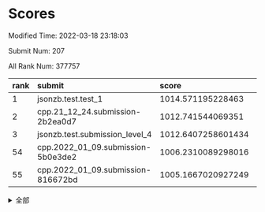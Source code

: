 # Scores

Modified Time: 2022-03-18 23:18:03

Submit Num: 207

All Rank Num: 377757

| rank |               submit               |       score        |       sigma        | pk_num |
| :--- | :--------------------------------- | :----------------- | :----------------- | :----- |
| 1    | jsonzb.test.test_1                 | 1014.571195228463  | 0.8395746135840008 | 7297   |
| 2    | cpp.21_12_24.submission-2b2ea0d7   | 1012.741544069351  | 0.8034741123100893 | 7301   |
| 3    | jsonzb.test.submission_level_4     | 1012.6407258601434 | 0.790772183233625  | 7304   |
| 54   | cpp.2022_01_09.submission-5b0e3de2 | 1006.2310089298016 | 0.7183827438784214 | 7295   |
| 55   | cpp.2022_01_09.submission-816672bd | 1005.1667020927249 | 0.7264451934754325 | 7298   |


<details>
<summary>全部</summary>

| rank |                 submit                 |       score        |       sigma        | pk_num |
| :--- | :------------------------------------- | :----------------- | :----------------- | :----- |
| 1    | jsonzb.test.test_1                     | 1014.571195228463  | 0.8395746135840008 | 7297   |
| 2    | cpp.21_12_24.submission-2b2ea0d7       | 1012.741544069351  | 0.8034741123100893 | 7301   |
| 3    | jsonzb.test.submission_level_4         | 1012.6407258601434 | 0.790772183233625  | 7304   |
| 4    | gobigger.level_3.submission_level_3_36 | 1011.8888855288707 | 0.781840723483337  | 7300   |
| 5    | gobigger.level_3.submission_level_3_24 | 1011.7987207792323 | 0.749705537274376  | 7306   |
| 6    | gobigger.level_3.submission_level_3_14 | 1011.4008436079037 | 0.7695496256764651 | 7298   |
| 7    | gobigger.level_3.submission_level_3_33 | 1011.1042754904653 | 0.7575430645936502 | 7304   |
| 8    | gobigger.level_3.submission_level_3_18 | 1010.8234347231353 | 0.7408511786852591 | 7298   |
| 9    | gobigger.level_3.submission_level_3_25 | 1010.7380631709093 | 0.7802224510903465 | 7298   |
| 10   | gobigger.level_3.submission_level_3_37 | 1010.7220191372837 | 0.7569066228327391 | 7296   |
| 11   | gobigger.level_3.submission_level_3_38 | 1010.6904377512893 | 0.7509112265608047 | 7294   |
| 12   | gobigger.level_3.submission_level_3_7  | 1010.6879805145514 | 0.7734193005406073 | 7301   |
| 13   | gobigger.level_3.submission_level_3_16 | 1010.687732288352  | 0.7655562998320504 | 7302   |
| 14   | gobigger.level_3.submission_level_3_44 | 1010.6134055152505 | 0.7874462959006414 | 7301   |
| 15   | gobigger.level_3.submission_level_3_11 | 1010.6032524835496 | 0.7699240497100132 | 7298   |
| 16   | gobigger.level_3.submission_level_3_21 | 1010.4792176391389 | 0.7615272218538467 | 7308   |
| 17   | gobigger.level_3.submission_level_3_28 | 1010.473999876043  | 0.7803739690271096 | 7297   |
| 18   | gobigger.level_3.submission_level_3_46 | 1010.4234407413052 | 0.7676093514555492 | 7299   |
| 19   | gobigger.level_3.submission_level_3_5  | 1010.3421430847972 | 0.7489469897538771 | 7297   |
| 20   | gobigger.level_3.submission_level_3_3  | 1010.3113086234459 | 0.7592673870576142 | 7299   |
| 21   | gobigger.level_3.submission_level_3_43 | 1010.2871308892959 | 0.7672546272831696 | 7299   |
| 22   | gobigger.level_3.submission_level_3_47 | 1010.2864670551056 | 0.7558145832799257 | 7296   |
| 23   | gobigger.level_3.submission_level_3_42 | 1010.2610438518532 | 0.7685625991710697 | 7302   |
| 24   | gobigger.level_3.submission_level_3_17 | 1010.2544212039539 | 0.7588779902754909 | 7295   |
| 25   | gobigger.level_3.submission_level_3_35 | 1010.1403508108187 | 0.7440022099354232 | 7305   |
| 26   | gobigger.level_3.submission_level_3_40 | 1010.1311928675373 | 0.7644922314425701 | 7304   |
| 27   | gobigger.level_3.submission_level_3_10 | 1010.0992898220123 | 0.7701683260290983 | 7302   |
| 28   | gobigger.level_3.submission_level_3_0  | 1010.0809398467686 | 0.7314925337415383 | 7305   |
| 29   | gobigger.level_3.submission_level_3_32 | 1010.0738884954291 | 0.7538783865670936 | 7302   |
| 30   | gobigger.level_3.submission_level_3_6  | 1010.0300926393816 | 0.755162112154802  | 7301   |
| 31   | gobigger.level_3.submission_level_3_9  | 1009.9313205042511 | 0.7779532766404995 | 7290   |
| 32   | gobigger.level_3.submission_level_3_27 | 1009.928307962095  | 0.749652048731852  | 7302   |
| 33   | gobigger.level_3.submission_level_3_26 | 1009.8933394166971 | 0.7549199160247805 | 7298   |
| 34   | gobigger.level_3.submission_level_3_49 | 1009.8331052891518 | 0.7501001552707545 | 7301   |
| 35   | gobigger.level_3.submission_level_3_13 | 1009.7579044895269 | 0.751065991787259  | 7302   |
| 36   | gobigger.level_3.submission_level_3_22 | 1009.6780659692081 | 0.751814647702199  | 7298   |
| 37   | gobigger.level_3.submission_level_3_20 | 1009.6487515100887 | 0.7628973380809065 | 7301   |
| 38   | gobigger.level_3.submission_level_3_8  | 1009.6347121438837 | 0.7378203080465564 | 7302   |
| 39   | gobigger.level_3.submission_level_3_45 | 1009.5664836232656 | 0.7571196216782544 | 7298   |
| 40   | gobigger.level_3.submission_level_3_12 | 1009.5118631103509 | 0.7588250093382808 | 7301   |
| 41   | gobigger.level_3.submission_level_3_39 | 1009.509874860748  | 0.7649925005057714 | 7303   |
| 42   | gobigger.level_3.submission_level_3_2  | 1009.4478721938705 | 0.7522460604272544 | 7301   |
| 43   | gobigger.level_3.submission_level_3_41 | 1009.4430617565151 | 0.7376477773953499 | 7299   |
| 44   | gobigger.level_3.submission_level_3_34 | 1009.4117168728009 | 0.7578437485781608 | 7301   |
| 45   | gobigger.level_3.submission_level_3_29 | 1009.3971618910672 | 0.76316975250049   | 7304   |
| 46   | gobigger.level_3.submission_level_3_4  | 1009.3812196939091 | 0.7681738496258552 | 7296   |
| 47   | gobigger.level_3.submission_level_3_23 | 1009.3635868995995 | 0.7536124167909226 | 7297   |
| 48   | gobigger.level_3.submission_level_3_30 | 1009.3062665971705 | 0.7377309502563332 | 7296   |
| 49   | gobigger.level_3.submission_level_3_19 | 1009.2869692754075 | 0.7492187236618593 | 7298   |
| 50   | gobigger.level_3.submission_level_3_31 | 1009.0993104244683 | 0.7468016314678698 | 7296   |
| 51   | gobigger.level_3.submission_level_3_15 | 1009.0643408235387 | 0.748601449387335  | 7299   |
| 52   | gobigger.level_3.submission_level_3_1  | 1008.7130970153031 | 0.757385734130381  | 7298   |
| 53   | gobigger.level_3.submission_level_3_48 | 1008.2158261613462 | 0.7446523775921674 | 7296   |
| 54   | cpp.2022_01_09.submission-5b0e3de2     | 1006.2310089298016 | 0.7183827438784214 | 7295   |
| 55   | cpp.2022_01_09.submission-816672bd     | 1005.1667020927249 | 0.7264451934754325 | 7298   |
| 56   | gobigger.level_1.submission_level_1_37 | 1005.1258869919354 | 0.7245895907829715 | 7297   |
| 57   | gobigger.level_1.submission_level_1_2  | 1004.8648966729387 | 0.7132193467159446 | 7298   |
| 58   | gobigger.level_1.submission_level_1_32 | 1004.594840153599  | 0.7352233701836709 | 7302   |
| 59   | gobigger.level_1.submission_level_1_20 | 1004.4798473032276 | 0.7422600710281144 | 7297   |
| 60   | gobigger.level_1.submission_level_1_49 | 1004.4105047706024 | 0.7152617802350079 | 7299   |
| 61   | gobigger.level_1.submission_level_1_45 | 1004.409886060805  | 0.7273396201186896 | 7304   |
| 62   | gobigger.level_1.submission_level_1_48 | 1004.2605778276943 | 0.711202595233332  | 7294   |
| 63   | gobigger.level_1.submission_level_1_18 | 1004.2176521808221 | 0.7296930052829617 | 7302   |
| 64   | gobigger.level_1.submission_level_1_30 | 1004.1589485387512 | 0.7175659942905073 | 7300   |
| 65   | gobigger.level_1.submission_level_1_36 | 1004.0967094159068 | 0.7211767800563861 | 7301   |
| 66   | gobigger.level_1.submission_level_1_5  | 1003.924958830932  | 0.7243221542764932 | 7297   |
| 67   | gobigger.level_1.submission_level_1_16 | 1003.894132146268  | 0.7288956531058709 | 7301   |
| 68   | gobigger.level_1.submission_level_1_28 | 1003.7880317211618 | 0.7298278976486199 | 7302   |
| 69   | gobigger.level_1.submission_level_1_43 | 1003.760755528765  | 0.7196140696857855 | 7301   |
| 70   | gobigger.level_1.submission_level_1_19 | 1003.6676911762918 | 0.7231294630282854 | 7295   |
| 71   | gobigger.level_1.submission_level_1_26 | 1003.5371775745235 | 0.720043504450306  | 7298   |
| 72   | gobigger.level_1.submission_level_1_15 | 1003.4932720118729 | 0.7017795528519775 | 7301   |
| 73   | gobigger.level_1.submission_level_1_9  | 1003.4456903632621 | 0.7129747509007952 | 7301   |
| 74   | gobigger.level_1.submission_level_1_11 | 1003.4329227831739 | 0.7138887893230977 | 7302   |
| 75   | gobigger.level_1.submission_level_1_10 | 1003.3949071851363 | 0.7205937121694623 | 7299   |
| 76   | gobigger.level_1.submission_level_1_46 | 1003.3911533688077 | 0.7242421273636386 | 7297   |
| 77   | gobigger.level_1.submission_level_1_44 | 1003.3560273247849 | 0.728371671710821  | 7298   |
| 78   | gobigger.level_1.submission_level_1_17 | 1003.2911036014428 | 0.7124217483905151 | 7298   |
| 79   | gobigger.level_1.submission_level_1_27 | 1003.2716475151099 | 0.7128532181847936 | 7299   |
| 80   | gobigger.level_1.submission_level_1_1  | 1003.2594604218109 | 0.7237051655510939 | 7298   |
| 81   | gobigger.level_1.submission_level_1_34 | 1003.2542235407548 | 0.7245045165376064 | 7300   |
| 82   | gobigger.level_1.submission_level_1_33 | 1003.2512692490475 | 0.7130147682624717 | 7301   |
| 83   | gobigger.level_1.submission_level_1_24 | 1003.2489699784079 | 0.7172016981015035 | 7304   |
| 84   | gobigger.level_1.submission_level_1_21 | 1003.2451888807059 | 0.7129955971382803 | 7300   |
| 85   | gobigger.level_1.submission_level_1_14 | 1003.1774547430338 | 0.7141434630292036 | 7303   |
| 86   | gobigger.level_1.submission_level_1_42 | 1003.1196760684661 | 0.7056917536348633 | 7296   |
| 87   | gobigger.level_1.submission_level_1_22 | 1003.1032232580104 | 0.7162595890771898 | 7300   |
| 88   | gobigger.level_1.submission_level_1_25 | 1003.0926398729401 | 0.7366103930958195 | 7298   |
| 89   | gobigger.level_1.submission_level_1_23 | 1003.0006244212074 | 0.7191097519894911 | 7300   |
| 90   | gobigger.level_1.submission_level_1_35 | 1002.994111817403  | 0.7151964042247125 | 7302   |
| 91   | gobigger.level_1.submission_level_1_39 | 1002.9816357053098 | 0.7168554917390453 | 7295   |
| 92   | gobigger.level_1.submission_level_1_31 | 1002.9547417026097 | 0.7177906260816429 | 7299   |
| 93   | gobigger.level_1.submission_level_1_40 | 1002.950255239131  | 0.7069968631361019 | 7293   |
| 94   | gobigger.level_1.submission_level_1_13 | 1002.9432511814608 | 0.7182883498842044 | 7304   |
| 95   | gobigger.level_1.submission_level_1_0  | 1002.8984750133274 | 0.7127439507352008 | 7302   |
| 96   | gobigger.level_1.submission_level_1_8  | 1002.8944191283708 | 0.7175495524026361 | 7294   |
| 97   | gobigger.level_1.submission_level_1_7  | 1002.8371194823883 | 0.7110183562342677 | 7300   |
| 98   | gobigger.level_1.submission_level_1_3  | 1002.7994913911662 | 0.7204158276578049 | 7301   |
| 99   | gobigger.level_1.submission_level_1_47 | 1002.7890130095001 | 0.7152073472236472 | 7300   |
| 100  | gobigger.level_1.submission_level_1_41 | 1002.7878268653315 | 0.7194979181389892 | 7303   |
| 101  | gobigger.level_1.submission_level_1_12 | 1002.7703294882772 | 0.7109327030345592 | 7301   |
| 102  | gobigger.level_1.submission_level_1_6  | 1002.7093859652891 | 0.7173201668519202 | 7302   |
| 103  | gobigger.level_1.submission_level_1_29 | 1002.59482146647   | 0.7125000846784014 | 7298   |
| 104  | gobigger.level_1.submission_level_1_38 | 1002.5844997339278 | 0.7216241559749174 | 7298   |
| 105  | gobigger.level_1.submission_level_1_4  | 1001.1500232797838 | 0.7107248590796507 | 7306   |
| 106  | gobigger.random.submission_random_42   | 997.8523396153417  | 0.7126367351893007 | 7299   |
| 107  | gobigger.random.submission_random_11   | 997.2851461607173  | 0.7131654611720196 | 7295   |
| 108  | gobigger.random.submission_random_18   | 997.2109420084427  | 0.7154248174521471 | 7302   |
| 109  | gobigger.random.submission_random_30   | 997.1106964555057  | 0.7091296041382679 | 7297   |
| 110  | gobigger.random.submission_random_31   | 997.0042036671265  | 0.7139987447927755 | 7302   |
| 111  | gobigger.random.submission_random_5    | 996.9230150480964  | 0.6926745889131523 | 7302   |
| 112  | gobigger.random.submission_random_49   | 996.8861075147117  | 0.7083910719229777 | 7295   |
| 113  | gobigger.random.submission_random_6    | 996.5796910149292  | 0.7185392961114824 | 7296   |
| 114  | gobigger.random.submission_random_44   | 996.5569601421346  | 0.7065181109984665 | 7297   |
| 115  | gobigger.random.submission_random_36   | 996.5156839882749  | 0.7111983798138571 | 7299   |
| 116  | gobigger.random.submission_random_45   | 996.4606673399279  | 0.7086009532108685 | 7299   |
| 117  | gobigger.random.submission_random_7    | 996.447260217984   | 0.7075589303431105 | 7297   |
| 118  | gobigger.random.submission_random_39   | 996.2778289098686  | 0.6929914625919118 | 7300   |
| 119  | gobigger.random.submission_random_25   | 996.246075319765   | 0.7263224766081094 | 7301   |
| 120  | gobigger.random.submission_random_12   | 996.2376262710818  | 0.7090264438000428 | 7298   |
| 121  | gobigger.random.submission_random_26   | 996.1803007780466  | 0.7217290465686487 | 7301   |
| 122  | gobigger.random.submission_random_34   | 996.1702233155611  | 0.7245910872519772 | 7295   |
| 123  | gobigger.random.submission_random_0    | 996.1623935269689  | 0.7107329274350903 | 7290   |
| 124  | gobigger.random.submission_random_17   | 996.1361107797553  | 0.7091547640720015 | 7299   |
| 125  | gobigger.random.submission_random_2    | 996.1284252576838  | 0.7172382128656704 | 7301   |
| 126  | gobigger.random.submission_random_40   | 996.0362705883996  | 0.6967534273393206 | 7296   |
| 127  | gobigger.random.submission_random_27   | 995.9593245766384  | 0.7213705108557951 | 7303   |
| 128  | gobigger.random.submission_random_47   | 995.9542780852759  | 0.7087978328719364 | 7295   |
| 129  | gobigger.random.submission_random_4    | 995.9034080384723  | 0.7343584502846048 | 7301   |
| 130  | gobigger.random.submission_random_15   | 995.9027827014484  | 0.7171646131657928 | 7303   |
| 131  | gobigger.random.submission_random_23   | 995.8544240314276  | 0.7166042534258072 | 7305   |
| 132  | gobigger.random.submission_random_48   | 995.8148306636781  | 0.709814697596571  | 7299   |
| 133  | gobigger.random.submission_random_9    | 995.793080367329   | 0.704095256227491  | 7300   |
| 134  | gobigger.random.submission_random_14   | 995.7282760106152  | 0.7127763467680203 | 7299   |
| 135  | gobigger.random.submission_random_32   | 995.7183781205067  | 0.7172444291255805 | 7297   |
| 136  | gobigger.random.submission_random_37   | 995.6619853182555  | 0.7087246610816442 | 7300   |
| 137  | gobigger.random.submission_random_35   | 995.6253226075887  | 0.7212278644251696 | 7299   |
| 138  | gobigger.random.submission_random_3    | 995.6128901812366  | 0.71126444787695   | 7301   |
| 139  | gobigger.random.submission_random_38   | 995.5997418478458  | 0.7135564191543186 | 7301   |
| 140  | gobigger.random.submission_random_20   | 995.5840753781727  | 0.7150682364174975 | 7300   |
| 141  | gobigger.random.submission_random_33   | 995.497008040033   | 0.7138505576463852 | 7300   |
| 142  | gobigger.random.submission_random_13   | 995.452558657206   | 0.6996007857187331 | 7303   |
| 143  | gobigger.random.submission_random_28   | 995.4503811792613  | 0.7072652564726801 | 7300   |
| 144  | gobigger.random.submission_random_16   | 995.3941573135828  | 0.7281941478387286 | 7299   |
| 145  | gobigger.random.submission_random_41   | 995.3195256607119  | 0.7093755221621628 | 7303   |
| 146  | gobigger.random.submission_random_29   | 995.2525731536336  | 0.7193953632602312 | 7303   |
| 147  | gobigger.random.submission_random_10   | 995.2419328435154  | 0.7120234060619303 | 7300   |
| 148  | gobigger.random.submission_random_1    | 995.1893651672948  | 0.7038888127340444 | 7299   |
| 149  | gobigger.random.submission_random_46   | 995.151800871746   | 0.7160671923224534 | 7302   |
| 150  | gobigger.random.submission_random_19   | 995.1432527181128  | 0.7308597443519296 | 7301   |
| 151  | gobigger.random.submission_random_21   | 995.0212460488399  | 0.7118340392440973 | 7302   |
| 152  | gobigger.random.submission_random_24   | 995.012373853007   | 0.7243798414938337 | 7297   |
| 153  | gobigger.random.submission_random_8    | 994.9891941709134  | 0.7099514467936541 | 7302   |
| 154  | gobigger.random.submission_random_43   | 994.9809064170009  | 0.7085352496542262 | 7295   |
| 155  | gobigger.random.submission_random_22   | 994.825601149431   | 0.7160471711691648 | 7304   |
| 156  | gobigger.level_2.submission_level_2_43 | 993.4834751389129  | 0.7312416963868337 | 7302   |
| 157  | gobigger.level_2.submission_level_2_37 | 993.2377427660789  | 0.7443293661064136 | 7301   |
| 158  | gobigger.level_2.submission_level_2_39 | 993.2325619587963  | 0.7378354835147918 | 7300   |
| 159  | gobigger.level_2.submission_level_2_14 | 993.1995201634033  | 0.7424648283767374 | 7297   |
| 160  | gobigger.level_2.submission_level_2_10 | 993.198212201139   | 0.7463306836202954 | 7299   |
| 161  | gobigger.level_2.submission_level_2_13 | 993.1607897053167  | 0.7377482339765802 | 7298   |
| 162  | gobigger.level_2.submission_level_2_42 | 992.8202802123715  | 0.7373585645141224 | 7297   |
| 163  | gobigger.level_2.submission_level_2_36 | 992.8073114171714  | 0.7433773215428364 | 7302   |
| 164  | gobigger.level_2.submission_level_2_49 | 992.6821224734108  | 0.7401342700235013 | 7300   |
| 165  | gobigger.level_2.submission_level_2_7  | 992.6449191711478  | 0.7377526472487139 | 7299   |
| 166  | gobigger.level_2.submission_level_2_47 | 992.6327683117728  | 0.7337949007120765 | 7296   |
| 167  | gobigger.level_2.submission_level_2_46 | 992.5860213040672  | 0.7377742360561717 | 7305   |
| 168  | gobigger.level_2.submission_level_2_17 | 992.4180001454159  | 0.7583803991609745 | 7300   |
| 169  | gobigger.level_2.submission_level_2_26 | 992.393267781554   | 0.7568616412345793 | 7300   |
| 170  | gobigger.level_2.submission_level_2_16 | 992.3310238790441  | 0.745099292272592  | 7305   |
| 171  | gobigger.level_2.submission_level_2_11 | 992.3085791158387  | 0.7361335336335685 | 7301   |
| 172  | gobigger.level_2.submission_level_2_44 | 992.1944250018934  | 0.7664363113978386 | 7292   |
| 173  | gobigger.level_2.submission_level_2_9  | 992.1600624937796  | 0.742900379622748  | 7300   |
| 174  | gobigger.level_2.submission_level_2_15 | 992.1461571942546  | 0.7656567296463669 | 7303   |
| 175  | gobigger.level_2.submission_level_2_0  | 992.1025936096561  | 0.738550436383838  | 7300   |
| 176  | gobigger.level_2.submission_level_2_29 | 992.0405831934931  | 0.7381584809621822 | 7300   |
| 177  | gobigger.level_2.submission_level_2_48 | 992.0344819703697  | 0.7577854579181903 | 7300   |
| 178  | gobigger.level_2.submission_level_2_18 | 992.0186078883693  | 0.7629012158405745 | 7298   |
| 179  | gobigger.level_2.submission_level_2_21 | 992.0173847790591  | 0.7437833210576119 | 7294   |
| 180  | gobigger.level_2.submission_level_2_1  | 992.0082378645126  | 0.7300724611858006 | 7300   |
| 181  | gobigger.level_2.submission_level_2_22 | 991.980896054921   | 0.7375128832049348 | 7305   |
| 182  | gobigger.level_2.submission_level_2_3  | 991.9334790184517  | 0.7316325533021356 | 7300   |
| 183  | gobigger.level_2.submission_level_2_6  | 991.8720385493237  | 0.7621255022747447 | 7304   |
| 184  | gobigger.level_2.submission_level_2_38 | 991.8559541488472  | 0.7531422314905676 | 7305   |
| 185  | gobigger.level_2.submission_level_2_25 | 991.7043314374608  | 0.7441558687875023 | 7299   |
| 186  | gobigger.level_2.submission_level_2_12 | 991.7016830400503  | 0.7704374544270496 | 7306   |
| 187  | gobigger.level_2.submission_level_2_35 | 991.6859347379944  | 0.7513405671342274 | 7296   |
| 188  | gobigger.level_2.submission_level_2_33 | 991.6658397754959  | 0.7486945254260564 | 7305   |
| 189  | gobigger.level_2.submission_level_2_24 | 991.5066248820121  | 0.7496471714127679 | 7292   |
| 190  | gobigger.level_2.submission_level_2_41 | 991.4882787904035  | 0.7406941884943776 | 7298   |
| 191  | gobigger.level_2.submission_level_2_30 | 991.4423896993263  | 0.7542577509306131 | 7300   |
| 192  | gobigger.level_2.submission_level_2_28 | 991.4178539338601  | 0.7632747566144367 | 7301   |
| 193  | gobigger.level_2.submission_level_2_19 | 991.4170165399129  | 0.7480945717077178 | 7299   |
| 194  | gobigger.level_2.submission_level_2_34 | 991.3957252902343  | 0.7466156559837017 | 7298   |
| 195  | gobigger.level_2.submission_level_2_27 | 991.2875730506544  | 0.7514295099251145 | 7303   |
| 196  | gobigger.level_2.submission_level_2_32 | 991.2173757445262  | 0.7538131038017811 | 7297   |
| 197  | gobigger.level_2.submission_level_2_5  | 991.1418132594415  | 0.7400660892786738 | 7298   |
| 198  | gobigger.level_2.submission_level_2_4  | 991.0055279367134  | 0.7565442296362521 | 7303   |
| 199  | gobigger.level_2.submission_level_2_23 | 990.9486201040916  | 0.749119542019407  | 7297   |
| 200  | gobigger.level_2.submission_level_2_2  | 990.9159704629756  | 0.7442139505731001 | 7304   |
| 201  | gobigger.level_2.submission_level_2_31 | 990.8597287542898  | 0.7497503247962906 | 7301   |
| 202  | gobigger.level_2.submission_level_2_45 | 990.8012021050984  | 0.7399695843281697 | 7302   |
| 203  | gobigger.level_2.submission_level_2_8  | 990.6878243818286  | 0.7595499780467982 | 7298   |
| 204  | gobigger.level_2.submission_level_2_20 | 990.602589405819   | 0.7608453625726775 | 7299   |
| 205  | gobigger.level_2.submission_level_2_40 | 990.403282809431   | 0.7878374507881349 | 7299   |
| 206  | gobigger.none.submission_none_0        | 975.926983507071   | 1.4165009053293387 | 7296   |
| 207  | gobigger.none.submission_none_1        | 974.9338292381906  | 1.5376579011129268 | 7303   |

</details>